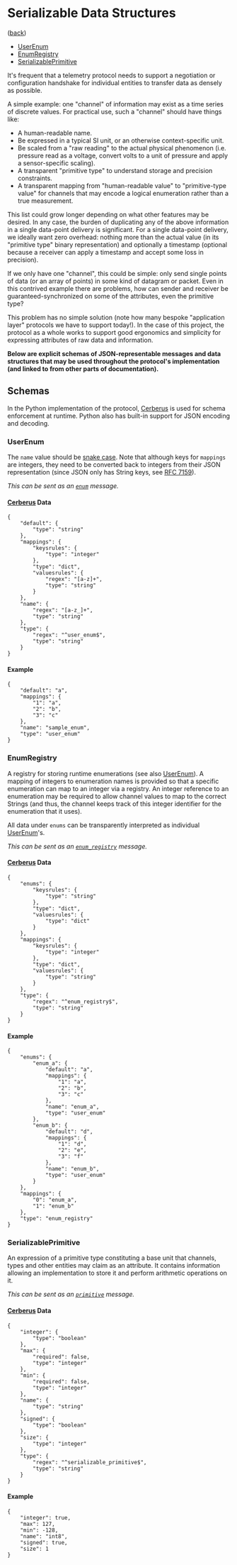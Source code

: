 <!--
    =====================================
    generator=datazen
    version=2.0.0
    hash=615acc661decc9cafed36a841c7cfa3b
    =====================================
-->

# Serializable Data Structures

([back](README.md#documentation))

* [UserEnum](#userenum)
* [EnumRegistry](#enumregistry)
* [SerializablePrimitive](#serializableprimitive)

It's frequent that a telemetry protocol needs to support a negotiation or
configuration handshake for individual entities to transfer data as densely as
possible.

A simple example: one "channel" of information may exist as a time series of
discrete values. For practical use, such a "channel" should have things like:
* A human-readable name.
* Be expressed in a typical SI unit, or an otherwise context-specific unit.
* Be scaled from a "raw reading" to the actual physical phenomenon (i.e.
pressure read as a voltage, convert volts to a unit of pressure and apply
a sensor-specific scaling).
* A transparent "primitive type" to understand storage and precision
constraints.
* A transparent mapping from "human-readable value" to "primitive-type value"
for channels that may encode a logical enumeration rather than a true
measurement.

This list could grow longer depending on what other features may be desired. In
any case, the burden of duplicating any of the above information in a single
data-point delivery is significant. For a single data-point delivery, we
ideally want zero overhead: nothing more than the actual value (in its
"primitive type" binary representation) and optionally a timestamp (optional
because a receiver can apply a timestamp and accept some loss in precision).

If we only have one "channel", this could be simple: only send single points of
data (or an array of points) in some kind of datagram or packet. Even in this
contrived example there are problems, how can sender and receiver be
guaranteed-synchronized on some of the attributes, even the primitive type?

This problem has no simple solution (note how many bespoke "application layer"
protocols we have to support today!). In the case of this project, the protocol
as a whole works to support good ergonomics and simplicity for expressing
attributes of raw data and information.

**Below are explicit schemas of JSON-representable messages and data structures
that may be used throughout the protocol's implementation (and linked to from
other parts of documentation).**

## Schemas

In the Python implementation of the protocol,
[Cerberus](https://docs.python-cerberus.org/en/stable/) is used for schema
enforcement at runtime. Python also has built-in support for JSON encoding and
decoding.

### UserEnum

The `name` value should be
[snake case](https://en.wikipedia.org/wiki/Snake_case). Note that although
keys for `mappings` are integers, they need to be converted back to integers
from their JSON representation (since JSON only has String keys, see
[RFC 7159](https://datatracker.ietf.org/doc/html/rfc7159#section-4)).


*This can be sent as an
[`enum`](message_type.md#enum)
message.*

#### [Cerberus](https://docs.python-cerberus.org/en/stable/) Data

```
{
    "default": {
        "type": "string"
    },
    "mappings": {
        "keysrules": {
            "type": "integer"
        },
        "type": "dict",
        "valuesrules": {
            "regex": "[a-z]+",
            "type": "string"
        }
    },
    "name": {
        "regex": "[a-z_]+",
        "type": "string"
    },
    "type": {
        "regex": "^user_enum$",
        "type": "string"
    }
}
```

#### Example

```
{
    "default": "a",
    "mappings": {
        "1": "a",
        "2": "b",
        "3": "c"
    },
    "name": "sample_enum",
    "type": "user_enum"
}
```
### EnumRegistry

A registry for storing runtime enumerations (see also [UserEnum](#userenum)).
A mapping of integers to enumeration names is provided so that a specific
enumeration can map to an integer via a registry. An integer reference to an
enumeration may be required to allow channel values to map to the correct
Strings (and thus, the channel keeps track of this integer identifier for the
enumeration that it uses).

All data under `enums` can be transparently interpreted as individual
[UserEnum](#userenum)'s.


*This can be sent as an
[`enum_registry`](message_type.md#enum-registry)
message.*

#### [Cerberus](https://docs.python-cerberus.org/en/stable/) Data

```
{
    "enums": {
        "keysrules": {
            "type": "string"
        },
        "type": "dict",
        "valuesrules": {
            "type": "dict"
        }
    },
    "mappings": {
        "keysrules": {
            "type": "integer"
        },
        "type": "dict",
        "valuesrules": {
            "type": "string"
        }
    },
    "type": {
        "regex": "^enum_registry$",
        "type": "string"
    }
}
```

#### Example

```
{
    "enums": {
        "enum_a": {
            "default": "a",
            "mappings": {
                "1": "a",
                "2": "b",
                "3": "c"
            },
            "name": "enum_a",
            "type": "user_enum"
        },
        "enum_b": {
            "default": "d",
            "mappings": {
                "1": "d",
                "2": "e",
                "3": "f"
            },
            "name": "enum_b",
            "type": "user_enum"
        }
    },
    "mappings": {
        "0": "enum_a",
        "1": "enum_b"
    },
    "type": "enum_registry"
}
```
### SerializablePrimitive

An expression of a primitive type constituting a base unit that channels,
types and other entities may claim as an attribute. It contains information
allowing an implementation to store it and perform arithmetic operations on
it.


*This can be sent as an
[`primitive`](message_type.md#primitive)
message.*

#### [Cerberus](https://docs.python-cerberus.org/en/stable/) Data

```
{
    "integer": {
        "type": "boolean"
    },
    "max": {
        "required": false,
        "type": "integer"
    },
    "min": {
        "required": false,
        "type": "integer"
    },
    "name": {
        "type": "string"
    },
    "signed": {
        "type": "boolean"
    },
    "size": {
        "type": "integer"
    },
    "type": {
        "regex": "^serializable_primitive$",
        "type": "string"
    }
}
```

#### Example

```
{
    "integer": true,
    "max": 127,
    "min": -128,
    "name": "int8",
    "signed": true,
    "size": 1
}
```
